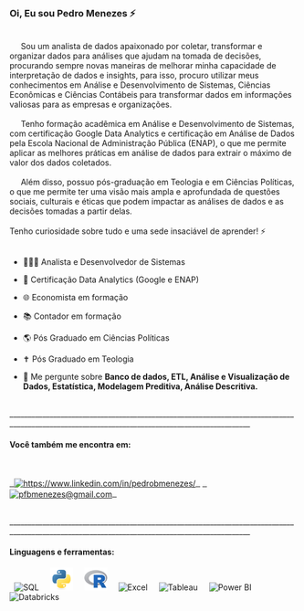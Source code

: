 <h3 align="left">Oi, Eu sou Pedro Menezes ⚡</h3>
<br>
&nbsp;&nbsp;&nbsp;&nbsp; Sou um analista de dados apaixonado por coletar, transformar e organizar dados para análises que ajudam na tomada de decisões, procurando sempre novas maneiras de melhorar minha capacidade de interpretação de dados e insights, para isso, procuro utilizar meus conhecimentos em Análise e Desenvolvimento de Sistemas, Ciências Econômicas e Ciências Contábeis para transformar dados em informações valiosas para as empresas e organizações.&nbsp;&nbsp;&nbsp;&nbsp;
<br><br>
&nbsp;&nbsp;&nbsp;&nbsp; Tenho formação acadêmica em Análise e Desenvolvimento de Sistemas, com certificação Google Data Analytics e certificação em Análise de Dados pela Escola Nacional de Administração Pública (ENAP), o que me permite aplicar as melhores práticas em análise de dados para extrair o máximo de valor dos dados coletados.&nbsp;&nbsp;&nbsp;&nbsp;
<br><br>
&nbsp;&nbsp;&nbsp;&nbsp; Além disso, possuo pós-graduação em Teologia e em Ciências Políticas, o que me permite ter uma visão mais ampla e aprofundada de questões sociais, culturais e éticas que podem impactar as análises de dados e as decisões tomadas a partir delas.&nbsp;&nbsp;&nbsp;&nbsp;
<br><br>
Tenho curiosidade sobre tudo e uma sede insaciável de aprender! ⚡

<br>
<br>

- 🧑🏻‍💻 Analista e Desenvolvedor de Sistemas
- 🎲 Certificação Data Analytics (Google e ENAP)
- 🌐 Economista em formação
- 📚 Contador em formação
- 🌎 Pós Graduado em Ciências Políticas
- ✝️ Pós Graduado em Teologia

- 💬 Me pergunte sobre **Banco de dados, ETL, Análise e Visualização de Dados, Estatística, Modelagem Preditiva, Análise Descritiva.**
<br>
________________________________________________________________________________________________________________________________________________
<br>
<h4 align="left">Você também me encontra em:</h4>

<br>
<p align="left">
  <a href="https://www.linkedin.com/in/pedrobmenezes/" target="blank">&nbsp;&nbsp;<img align="center" src="https://img.shields.io/badge/linkedin-%230077B5.svg?style=for-the-badge&logo=linkedin&logoColor=white" alt="https://www.linkedin.com/in/pedrobmenezes/"/>&nbsp;&nbsp;</a>
    <a href="mailto:pfbmenezes@gmail.com" target="blank">&nbsp;&nbsp;<img align="center" src="https://img.shields.io/badge/Gmail-D14836?style=for-the-badge&logo=gmail&logoColor=white" alt="pfbmenezes@gmail.com"/>&nbsp;&nbsp;</a>
</p>

<br>
________________________________________________________________________________________________________________________________________________
<h4 align="left">Linguagens e ferramentas:</h4>
<div style="display: inline"> 
                 &nbsp;&nbsp;<img src="https://icons.veryicon.com/png/o/file-type/file-type-icon-library/sql-9.png" title="SQL" alt="SQL" width="40" height="40"/>&nbsp;&nbsp;
                 &nbsp;&nbsp;<img src="https://raw.githubusercontent.com/devicons/devicon/master/icons/python/python-original.svg" title="Python" alt="Python" width="40" height="40"/>&nbsp;&nbsp;
                &nbsp;&nbsp;<img src="https://raw.githubusercontent.com/devicons/devicon/1119b9f84c0290e0f0b38982099a2bd027a48bf1/icons/r/r-original.svg" title="R." alt="R." width="40" height="40"/>&nbsp;&nbsp;
                 &nbsp;&nbsp;<img src="https://upload.wikimedia.org/wikipedia/commons/thumb/3/34/Microsoft_Office_Excel_%282019%E2%80%93present%29.svg/768px-Microsoft_Office_Excel_%282019%E2%80%93present%29.svg.png?20190925171014" title="Excel" alt="Excel" width="40" height="40"/>&nbsp;&nbsp;  
                 &nbsp;&nbsp;<img src="https://cdn.worldvectorlogo.com/logos/tableau-software.svg" title="Tableau" alt="Tableau" width="40" height="40"/>&nbsp;&nbsp;
                 &nbsp;&nbsp;<img src="https://raw.githubusercontent.com/microsoft/PowerBI-Icons/a3ca9ab3f109ea86b3f48844c0a8666073176af2/SVG/Power-BI.svg" title="Power BI" alt="Power BI" width="40" height="40"/>&nbsp;&nbsp;
                 &nbsp;<img src="https://www.vectorlogo.zone/logos/databricks/databricks-ar21.svg" title="Databricks" alt="Databricks" width="150" height="50"/>&nbsp;
</div>


<br>
